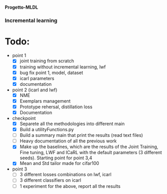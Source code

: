 #### Progetto-MLDL
### Incremental learning

# Todo:
- point 1
  - [x] joint training from scratch
  - [x] training without incremental learning, lwf
  - [x] bug fix point 1, model, dataset
  - [x] icarl parameters
  - [x] documentation 
- point 2 (icarl and lwf)
  - [X] NME
  - [X] Exemplars management
  - [X] Prototype rehersal, distillation loss
  - [X] Documentation
- checkpoint
  - [x] Separete all the methodologies into different main
  - [x] Build a utilityFunctions.py
  - [ ] Build a summary main that print the results (read text files)
  - [ ] Heavy documentation of all the previous work
  - [x] Make up the baselines, which are the results of the Joint Training, Fine tuning, LWF and ICaRL with the default       parameters (3 different seeds). Starting point for point 3,4
  - [x] Mean and Std tailor made for cifar100
- point 3
  - [ ] 3 different losses combinations on lwf, icarl
  - [ ] 3 different classifiers on icarl
  - [ ] 1 experiment for the above, report all the results
